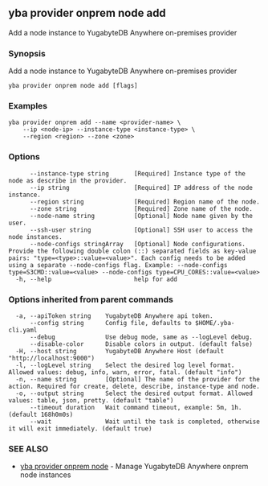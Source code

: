 ## yba provider onprem node add

Add a node instance to YugabyteDB Anywhere on-premises provider

### Synopsis

Add a node instance to YugabyteDB Anywhere on-premises provider

```
yba provider onprem node add [flags]
```

### Examples

```
yba provider onprem add --name <provider-name> \
	--ip <node-ip> --instance-type <instance-type> \
	--region <region> --zone <zone>
```

### Options

```
      --instance-type string       [Required] Instance type of the node as describe in the provider.
      --ip string                  [Required] IP address of the node instance.
      --region string              [Required] Region name of the node.
      --zone string                [Required] Zone name of the node.
      --node-name string           [Optional] Node name given by the user.
      --ssh-user string            [Optional] SSH user to access the node instances.
      --node-configs stringArray   [Optional] Node configurations. Provide the following double colon (::) separated fields as key-value pairs: "type=<type>::value=<value>". Each config needs to be added using a separate --node-configs flag. Example: --node-configs type=S3CMD::value=<value> --node-configs type=CPU_CORES::value=<value>
  -h, --help                       help for add
```

### Options inherited from parent commands

```
  -a, --apiToken string    YugabyteDB Anywhere api token.
      --config string      Config file, defaults to $HOME/.yba-cli.yaml
      --debug              Use debug mode, same as --logLevel debug.
      --disable-color      Disable colors in output. (default false)
  -H, --host string        YugabyteDB Anywhere Host (default "http://localhost:9000")
  -l, --logLevel string    Select the desired log level format. Allowed values: debug, info, warn, error, fatal. (default "info")
  -n, --name string        [Optional] The name of the provider for the action. Required for create, delete, describe, instance-type and node.
  -o, --output string      Select the desired output format. Allowed values: table, json, pretty. (default "table")
      --timeout duration   Wait command timeout, example: 5m, 1h. (default 168h0m0s)
      --wait               Wait until the task is completed, otherwise it will exit immediately. (default true)
```

### SEE ALSO

* [yba provider onprem node](yba_provider_onprem_node.md)	 - Manage YugabyteDB Anywhere onprem node instances

